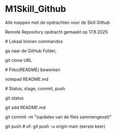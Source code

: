 # M1Skill\_Github

Alle mappen met de opdrachten voor de Skill Github



Remote Repository opdracht gemaakt op 17.9.2025







\# Lokaal klonen commandos

ga naar de GitHub Folder,

git clone URL



\# Files(README) bewerken

notepad README.md



\# Status, stage, commit, push

git status

git add README.md

git commit -m "(updates van de files sammengevat)"

git push            # of: git push -u origin main (eerste keer)

